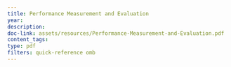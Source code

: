 ```yaml
---
title: Performance Measurement and Evaluation
year: 
description: 
doc-link: assets/resources/Performance-Measurement-and-Evaluation.pdf
content_tags: 
type: pdf
filters: quick-reference omb
---
```

